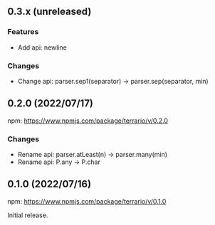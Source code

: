 <!--
## 0.x.x (unreleased)

### Features

### Improvements

### Changes

### Bugfixes

-->

## 0.3.x (unreleased)

### Features
- Add api: newline

### Changes
- Change api: parser.sep1(separator) -> parser.sep(separator, min)


## 0.2.0 (2022/07/17)

npm: https://www.npmjs.com/package/terrario/v/0.2.0 

### Changes
- Rename api: parser.atLeast(n) -> parser.many(min)
- Rename api: P.any -> P.char


## 0.1.0 (2022/07/16)

npm: https://www.npmjs.com/package/terrario/v/0.1.0 

Initial release.
